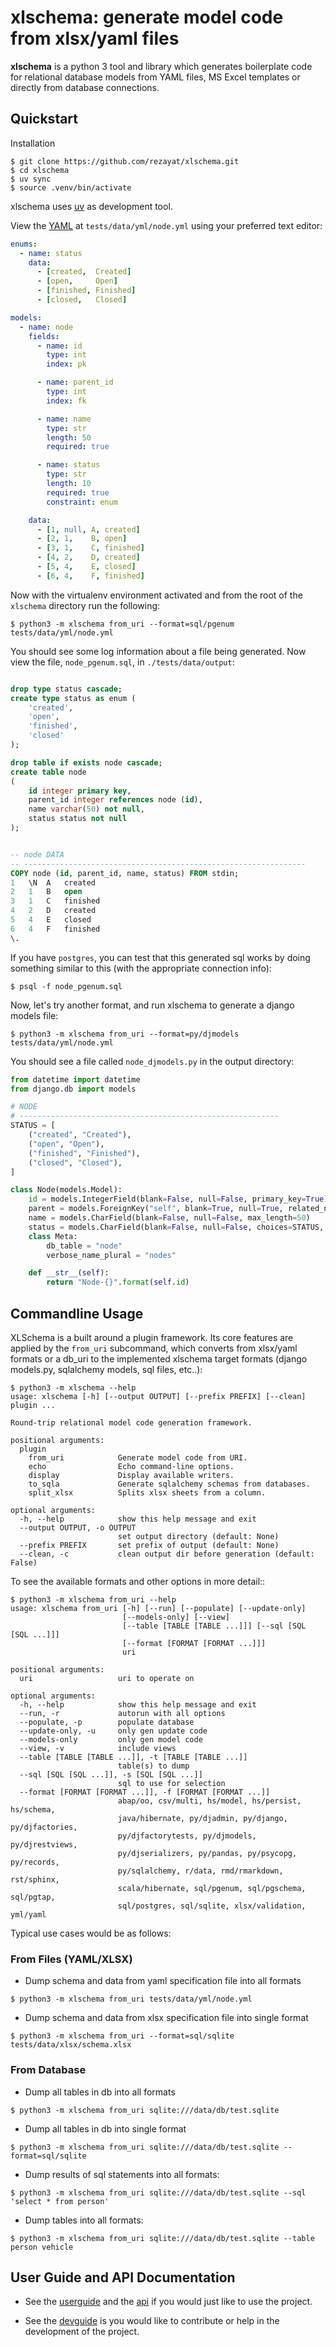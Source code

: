 # xlschema: generate model code from xlsx/yaml files

**xlschema** is a python 3 tool and library which generates boilerplate code for relational database models from YAML files, MS Excel templates or directly from database connections.

## Quickstart

Installation

```
$ git clone https://github.com/rezayat/xlschema.git
$ cd xlschema
$ uv sync
$ source .venv/bin/activate
```

xlschema uses [uv](https://github.com/astral-sh/uv) as development tool.

View the [YAML](http://yaml.org) at `tests/data/yml/node.yml` using your preferred text editor:

```yaml
enums:
  - name: status
    data:
      - [created,  Created]
      - [open,     Open]
      - [finished, Finished]
      - [closed,   Closed]

models:
  - name: node
    fields:
      - name: id
        type: int
        index: pk

      - name: parent_id
        type: int
        index: fk

      - name: name
        type: str
        length: 50
        required: true

      - name: status
        type: str
        length: 10
        required: true
        constraint: enum

    data:
      - [1, null, A, created]
      - [2, 1,    B, open]
      - [3, 1,    C, finished]
      - [4, 2,    D, created]
      - [5, 4,    E, closed]
      - [6, 4,    F, finished]

```

Now with the virtualenv environment activated and from the root of the `xlschema` directory run the following:

```
$ python3 -m xlschema from_uri --format=sql/pgenum tests/data/yml/node.yml
```

You should see some log information about a file being generated. Now view the file, `node_pgenum.sql`, in `./tests/data/output`:

```sql

drop type status cascade;
create type status as enum (
    'created',
    'open',
    'finished',
    'closed'
);

drop table if exists node cascade;
create table node
(
    id integer primary key,
    parent_id integer references node (id),
    name varchar(50) not null,
    status status not null
);


-- node DATA
-- ---------------------------------------------------------------
COPY node (id, parent_id, name, status) FROM stdin;
1	\N	A	created
2	1	B	open
3	1	C	finished
4	2	D	created
5	4	E	closed
6	4	F	finished
\.

```

If you have `postgres`, you can test that this generated sql works by doing something similar to this (with the appropriate connection info):

```
$ psql -f node_pgenum.sql
```

Now, let's try another format, and run xlschema to generate a django models file:

```
$ python3 -m xlschema from_uri --format=py/djmodels tests/data/yml/node.yml
```

You should see a file called `node_djmodels.py` in the output directory:

```python
from datetime import datetime
from django.db import models

# NODE
# ----------------------------------------------------------
STATUS = [
    ("created", "Created"),
    ("open", "Open"),
    ("finished", "Finished"),
    ("closed", "Closed"),
]

class Node(models.Model):
    id = models.IntegerField(blank=False, null=False, primary_key=True)
    parent = models.ForeignKey("self", blank=True, null=True, related_name="children", on_delete=models.CASCADE)
    name = models.CharField(blank=False, null=False, max_length=50)
    status = models.CharField(blank=False, null=False, choices=STATUS, max_length=10)
    class Meta:
        db_table = "node"
        verbose_name_plural = "nodes"

    def __str__(self):
        return "Node-{}".format(self.id)
```

## Commandline Usage

XLSchema is a built around a plugin framework. Its core features are applied by the `from_uri` subcommand, which converts from xlsx/yaml formats or a db_uri to the implemented xlschema target formats (django models.py, sqlalchemy models, sql files, etc..):

```
$ python3 -m xlschema --help
usage: xlschema [-h] [--output OUTPUT] [--prefix PREFIX] [--clean] plugin ...

Round-trip relational model code generation framework.

positional arguments:
  plugin
    from_uri            Generate model code from URI.
    echo                Echo command-line options.
    display             Display available writers.
    to_sqla             Generate sqlalchemy schemas from databases.
    split_xlsx          Splits xlsx sheets from a column.

optional arguments:
  -h, --help            show this help message and exit
  --output OUTPUT, -o OUTPUT
                        set output directory (default: None)
  --prefix PREFIX       set prefix of output (default: None)
  --clean, -c           clean output dir before generation (default: False)

```

To see the available formats and other options in more detail::

```
$ python3 -m xlschema from_uri --help
usage: xlschema from_uri [-h] [--run] [--populate] [--update-only]
                         [--models-only] [--view]
                         [--table [TABLE [TABLE ...]]] [--sql [SQL [SQL ...]]]
                         [--format [FORMAT [FORMAT ...]]]
                         uri

positional arguments:
  uri                   uri to operate on

optional arguments:
  -h, --help            show this help message and exit
  --run, -r             autorun with all options
  --populate, -p        populate database
  --update-only, -u     only gen update code
  --models-only         only gen model code
  --view, -v            include views
  --table [TABLE [TABLE ...]], -t [TABLE [TABLE ...]]
                        table(s) to dump
  --sql [SQL [SQL ...]], -s [SQL [SQL ...]]
                        sql to use for selection
  --format [FORMAT [FORMAT ...]], -f [FORMAT [FORMAT ...]]
                        abap/oo, csv/multi, hs/model, hs/persist, hs/schema,
                        java/hibernate, py/djadmin, py/django, py/djfactories,
                        py/djfactorytests, py/djmodels, py/djrestviews,
                        py/djserializers, py/pandas, py/psycopg, py/records,
                        py/sqlalchemy, r/data, rmd/rmarkdown, rst/sphinx,
                        scala/hibernate, sql/pgenum, sql/pgschema, sql/pgtap,
                        sql/postgres, sql/sqlite, xlsx/validation, yml/yaml

```


Typical use cases would be as follows:


### From Files (YAML/XLSX)

- Dump schema and data from yaml specification file into all formats
```
$ python3 -m xlschema from_uri tests/data/yml/node.yml
```

- Dump schema and data from xlsx specification file into single format
```
$ python3 -m xlschema from_uri --format=sql/sqlite tests/data/xlsx/schema.xlsx
```


### From Database

- Dump all tables in db into all formats
```
$ python3 -m xlschema from_uri sqlite:///data/db/test.sqlite
```

- Dump all tables in db into single format
```
$ python3 -m xlschema from_uri sqlite:///data/db/test.sqlite --format=sql/sqlite
```

- Dump results of sql statements into all formats:
```
$ python3 -m xlschema from_uri sqlite:///data/db/test.sqlite --sql 'select * from person'
```

- Dump tables into all formats:
```
$ python3 -m xlschema from_uri sqlite:///data/db/test.sqlite --table person vehicle
```


## User Guide and API Documentation

- See the [userguide](docs/userguide.rst) and the [api](docs/api) if you would just like to use the project.

- See the [devguide](docs/devguide.rst) is you would like to contribute or help in the development of the project.
